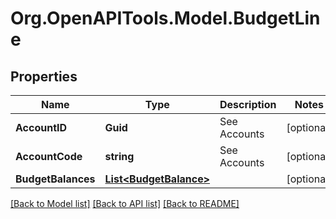 # Org.OpenAPITools.Model.BudgetLine

## Properties

Name | Type | Description | Notes
------------ | ------------- | ------------- | -------------
**AccountID** | **Guid** | See Accounts | [optional] 
**AccountCode** | **string** | See Accounts | [optional] 
**BudgetBalances** | [**List&lt;BudgetBalance&gt;**](BudgetBalance.md) |  | [optional] 

[[Back to Model list]](../README.md#documentation-for-models) [[Back to API list]](../README.md#documentation-for-api-endpoints) [[Back to README]](../README.md)

